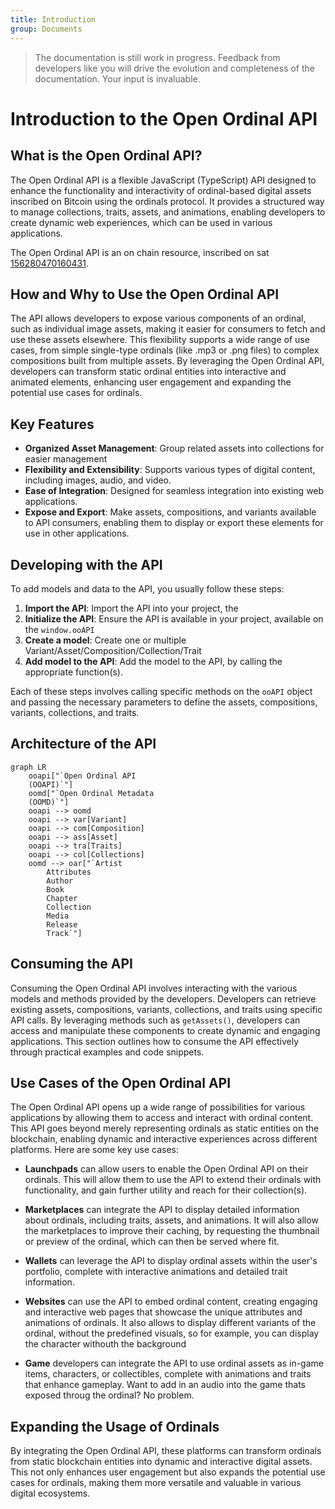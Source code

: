 ```yaml
---
title: Introduction
group: Documents
---
```


> The documentation is still work in progress. Feedback from developers like you will drive the evolution and completeness of the documentation. Your input is invaluable.

# Introduction to the Open Ordinal API

## What is the Open Ordinal API?
The Open Ordinal API is a flexible JavaScript (TypeScript) API designed to enhance the functionality and interactivity of ordinal-based digital assets inscribed on Bitcoin using the ordinals protocol. It provides a structured way to manage collections, traits, assets, and animations, enabling developers to create dynamic web experiences, which can be used in various applications.

The Open Ordinal API is an on chain resource, inscribed on sat [156280470160431](https://ordinals.com/sat/156280470160431).

## How and Why to Use the Open Ordinal API
The API allows developers to expose various components of an ordinal, such as individual image assets, making it easier for consumers to fetch and use these assets elsewhere. This flexibility supports a wide range of use cases, from simple single-type ordinals (like .mp3 or .png files) to complex compositions built from multiple assets. By leveraging the Open Ordinal API, developers can transform static ordinal entities into interactive and animated elements, enhancing user engagement and expanding the potential use cases for ordinals. 

## Key Features
- **Organized Asset Management**: Group related assets into collections for easier management
- **Flexibility and Extensibility**: Supports various types of digital content, including images, audio, and video.
- **Ease of Integration**: Designed for seamless integration into existing web applications.
- **Expose and Export**: Make assets, compositions, and variants available to API consumers, enabling them to display or export these elements for use in other applications.

## Developing with the API
To add models and data to the API, you usually follow these steps:

1. **Import the API**: Import the API into your project, the 
2. **Initialize the API**: Ensure the API is available in your project, available on the `window.ooAPI`
3. **Create a model**: Create one or multiple Variant/Asset/Composition/Collection/Trait
4. **Add model to the API**: Add the model to the API, by calling the appropriate function(s).

Each of these steps involves calling specific methods on the `ooAPI` object and passing the necessary parameters to define the assets, compositions, variants, collections, and traits.

## Architecture of the API

```mermaid
graph LR
    ooapi["`Open Ordinal API
    (OOAPI)`"]
    oomd["`Open Ordinal Metadata
    (OOMD)`"]
    ooapi --> oomd
    ooapi --> var[Variant]
    ooapi --> com[Composition]
    ooapi --> ass[Asset]
    ooapi --> tra[Traits]
    ooapi --> col[Collections]
    oomd --> oar["`Artist
        Attributes
        Author
        Book
        Chapter
        Collection
        Media
        Release
        Track`"]
```

## Consuming the API

Consuming the Open Ordinal API involves interacting with the various models and methods provided by the developers. Developers can retrieve existing assets, compositions, variants, collections, and traits using specific API calls. By leveraging methods such as `getAssets()`, developers can access and manipulate these components to create dynamic and engaging applications. This section outlines how to consume the API effectively through practical examples and code snippets.

## Use Cases of the Open Ordinal API
The Open Ordinal API opens up a wide range of possibilities for various applications by allowing them to access and interact with ordinal content. This API goes beyond merely representing ordinals as static entities on the blockchain, enabling dynamic and interactive experiences across different platforms. Here are some key use cases:

- **Launchpads** can allow users to enable the Open Ordinal API on their ordinals. This will allow them to use the API to extend their ordinals with functionality, and gain further utility and reach for their collection(s).

- **Marketplaces** can integrate the API to display detailed information about ordinals, including traits, assets, and animations. It will also allow the marketplaces to improve their caching, by requesting the thumbnail or preview of the ordinal, which can then be served where fit. 

- **Wallets** can leverage the API to display ordinal assets within the user's portfolio, complete with interactive animations and detailed trait information. 

- **Websites** can use the API to embed ordinal content, creating engaging and interactive web pages that showcase the unique attributes and animations of ordinals. It also allows to display different variants of the ordinal, without the predefined visuals, so for example, you can display the character withouth the background

- **Game** developers can integrate the API to use ordinal assets as in-game items, characters, or collectibles, complete with animations and traits that enhance gameplay. Want to add in an audio into the game thats exposed throug the ordinal? No problem.

## Expanding the Usage of Ordinals
By integrating the Open Ordinal API, these platforms can transform ordinals from static blockchain entities into dynamic and interactive digital assets. This not only enhances user engagement but also expands the potential use cases for ordinals, making them more versatile and valuable in various digital ecosystems.